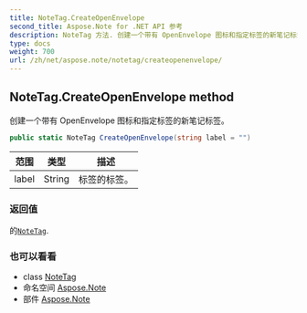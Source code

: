 ```yaml
---
title: NoteTag.CreateOpenEnvelope
second_title: Aspose.Note for .NET API 参考
description: NoteTag 方法. 创建一个带有 OpenEnvelope 图标和指定标签的新笔记标签
type: docs
weight: 700
url: /zh/net/aspose.note/notetag/createopenenvelope/
---
```

## NoteTag.CreateOpenEnvelope method

创建一个带有 OpenEnvelope 图标和指定标签的新笔记标签。

```csharp
public static NoteTag CreateOpenEnvelope(string label = "")
```

| 范围 | 类型 | 描述 |
| --- | --- | --- |
| label | String | 标签的标签。 |

### 返回值

的[`NoteTag`](../).

### 也可以看看

* class [NoteTag](../)
* 命名空间 [Aspose.Note](../../notetag/)
* 部件 [Aspose.Note](../../../)


